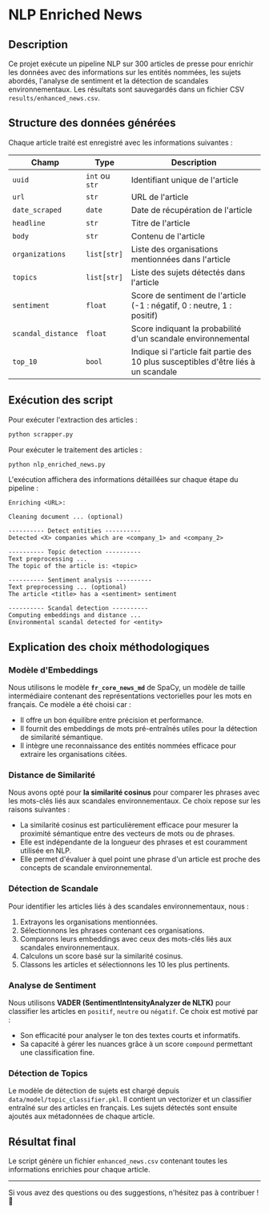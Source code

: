 # NLP Enriched News

## Description
Ce projet exécute un pipeline NLP sur 300 articles de presse pour enrichir les données avec des informations sur les entités nommées, les sujets abordés, l'analyse de sentiment et la détection de scandales environnementaux. Les résultats sont sauvegardés dans un fichier CSV `results/enhanced_news.csv`.

## Structure des données générées

Chaque article traité est enregistré avec les informations suivantes :

| Champ               | Type          | Description |
|--------------------|--------------|-------------|
| `uuid`            | `int` ou `str` | Identifiant unique de l'article |
| `url`             | `str` | URL de l'article |
| `date_scraped`    | `date` | Date de récupération de l'article |
| `headline`        | `str` | Titre de l'article |
| `body`            | `str` | Contenu de l'article |
| `organizations`   | `list[str]` | Liste des organisations mentionnées dans l'article |
| `topics`          | `list[str]` | Liste des sujets détectés dans l'article |
| `sentiment`       | `float` | Score de sentiment de l'article (-1 : négatif, 0 : neutre, 1 : positif) |
| `scandal_distance`| `float` | Score indiquant la probabilité d'un scandale environnemental |
| `top_10`          | `bool` | Indique si l'article fait partie des 10 plus susceptibles d'être liés à un scandale |

## Exécution des script

Pour exécuter l'extraction des articles :

```bash
python scrapper.py
```

Pour exécuter le traitement des articles :

```bash
python nlp_enriched_news.py
```

L'exécution affichera des informations détaillées sur chaque étape du pipeline :

```
Enriching <URL>:

Cleaning document ... (optional)

---------- Detect entities ----------
Detected <X> companies which are <company_1> and <company_2>

---------- Topic detection ----------
Text preprocessing ...
The topic of the article is: <topic>

---------- Sentiment analysis ----------
Text preprocessing ... (optional)
The article <title> has a <sentiment> sentiment

---------- Scandal detection ----------
Computing embeddings and distance ...
Environmental scandal detected for <entity>
```

## Explication des choix méthodologiques

### Modèle d'Embeddings
Nous utilisons le modèle **`fr_core_news_md`** de SpaCy, un modèle de taille intermédiaire contenant des représentations vectorielles pour les mots en français. Ce modèle a été choisi car :
- Il offre un bon équilibre entre précision et performance.
- Il fournit des embeddings de mots pré-entraînés utiles pour la détection de similarité sémantique.
- Il intègre une reconnaissance des entités nommées efficace pour extraire les organisations citées.

### Distance de Similarité
Nous avons opté pour **la similarité cosinus** pour comparer les phrases avec les mots-clés liés aux scandales environnementaux. Ce choix repose sur les raisons suivantes :
- La similarité cosinus est particulièrement efficace pour mesurer la proximité sémantique entre des vecteurs de mots ou de phrases.
- Elle est indépendante de la longueur des phrases et est couramment utilisée en NLP.
- Elle permet d'évaluer à quel point une phrase d'un article est proche des concepts de scandale environnemental.

### Détection de Scandale
Pour identifier les articles liés à des scandales environnementaux, nous :
1. Extrayons les organisations mentionnées.
2. Sélectionnons les phrases contenant ces organisations.
3. Comparons leurs embeddings avec ceux des mots-clés liés aux scandales environnementaux.
4. Calculons un score basé sur la similarité cosinus.
5. Classons les articles et sélectionnons les 10 les plus pertinents.

### Analyse de Sentiment
Nous utilisons **VADER (SentimentIntensityAnalyzer de NLTK)** pour classifier les articles en `positif`, `neutre` ou `négatif`. Ce choix est motivé par :
- Son efficacité pour analyser le ton des textes courts et informatifs.
- Sa capacité à gérer les nuances grâce à un score `compound` permettant une classification fine.

### Détection de Topics
Le modèle de détection de sujets est chargé depuis `data/model/topic_classifier.pkl`. Il contient un vectorizer et un classifier entraîné sur des articles en français. Les sujets détectés sont ensuite ajoutés aux métadonnées de chaque article.

## Résultat final
Le script génère un fichier `enhanced_news.csv` contenant toutes les informations enrichies pour chaque article.

---

Si vous avez des questions ou des suggestions, n'hésitez pas à contribuer ! 🚀

